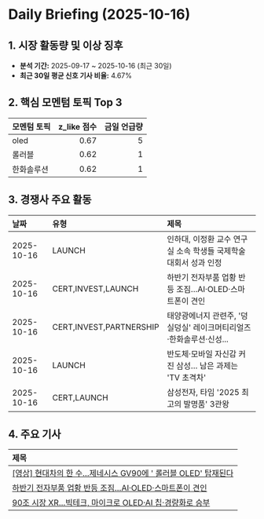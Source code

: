 # Daily Briefing (2025-10-16)

## 1. 시장 활동량 및 이상 징후

- **분석 기간:** 2025-09-17 ~ 2025-10-16 (최근 30일)
- **최근 30일 평균 신호 기사 비율:** 4.67%


## 2. 핵심 모멘텀 토픽 Top 3

| 모멘텀 토픽   |   z_like 점수 |   금일 언급량 |
|:---------|------------:|---------:|
| oled     |        0.67 |        5 |
| 롤러블      |        0.62 |        1 |
| 한화솔루션    |        0.62 |        1 |


## 3. 경쟁사 주요 활동

| 날짜         | 유형                      | 제목                                      |
|:-----------|:------------------------|:----------------------------------------|
| 2025-10-16 | LAUNCH                  | 인하대, 이정환 교수 연구실 소속 학생들 국제학술대회서 성과 인정    |
| 2025-10-16 | CERT,INVEST,LAUNCH      | 하반기 전자부품 업황 반등 조짐…AI·OLED·스마트폰이 견인      |
| 2025-10-16 | CERT,INVEST,PARTNERSHIP | 태양광에너지 관련주, '덩실덩실' 레이크머티리얼즈·한화솔루션·신성... |
| 2025-10-16 | LAUNCH                  | 반도체·모바일 자신감 커진 삼성… 남은 과제는 'TV 초격차'      |
| 2025-10-16 | CERT,LAUNCH             | 삼성전자, 타임 '2025 최고의 발명품' 3관왕             |


## 4. 주요 기사

| 제목                                                                                                 |
|:---------------------------------------------------------------------------------------------------|
| [[영상] 현대차의 한 수…제네시스 GV90에 ' 롤러블  OLED' 탑재된다](https://www.theguru.co.kr/news/article.html?no=92847) |
| [하반기 전자부품 업황 반등 조짐…AI·OLED·스마트폰이 견인](https://www.etoday.co.kr/news/view/2515370)                   |
| [90조 시장 XR…빅테크, 마이크로 OLED·AI 칩·경량화로 승부](https://www.dailian.co.kr/news/view/1560244/?sc=Naver)     |
